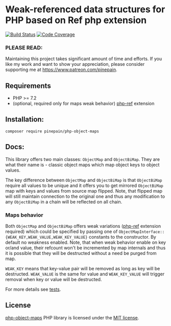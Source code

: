 # Weak-referenced data structures for PHP based on Ref php extension

[![Build Status](https://travis-ci.org/pinepain/php-object-maps.svg?branch=master)](https://travis-ci.org/pinepain/php-object-maps)
[![Code Coverage](https://scrutinizer-ci.com/g/pinepain/php-object-maps/badges/coverage.png?b=refactor)](https://scrutinizer-ci.com/g/pinepain/php-object-maps/?branch=refactor)

### PLEASE READ:

Maintaining this project takes significant amount of time and efforts.
If you like my work and want to show your appreciation, please consider supporting me at https://www.patreon.com/pinepain.

## Requirements

 - PHP >= 7.2
 - (optional, required only for maps weak behavior) [php-ref][php-ref-ext] extension


## Installation:

    composer require pinepain/php-object-maps

## Docs:

This library offers two main classes: `ObjectMap` and `ObjectBiMap`.
They are what their name is - classic object maps which map object keys to object values.

The key difference between
`ObjectMap` and `ObjectBiMap` is that `ObjectBiMap` require all values to be unique and it offers you to get mirrored 
`ObjectBiMap` map with keys and values from source map flipped. Note, that flipped map will still maintain connection to
the original one and thus any modification to any `ObjectBiMap` in a chain will be reflected on all chain.  

### Maps behavior

Both `ObjectMap` and `ObjectBiMap` offers weak variations ([php-ref][php-ref-ext] extension required) which could be specified
by passing one of `ObjectMapInterface::{WEAK_KEY,WEAK_VALUE,WEAK_KEY_VALUE}` constants to the constructor.
By default no weakness enabled. Note, that when weak behavior enable on key or/and value, their refcount won't be
incremented by map internals and thus it is possible that they will be destructed without a need be purged from map.

`WEAK_KEY` means that key-value pair will be removed as long as key will be destructed. `WEAK_VALUE` is the same for value
and `WEAK_KEY_VALUE` will trigger removal when key or value will be destructed.

For more details see [tests](./tests).

## License

[php-object-maps](https://github.com/pinepain/php-object-maps) PHP library is licensed under the [MIT license](http://opensource.org/licenses/MIT).

[php-ref-ext]: https://github.com/pinepain/php-ref
